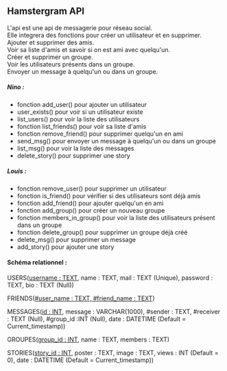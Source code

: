 ## Hamstergram API

L'api est une api de messagerie pour réseau social. <br>
Elle integrera des fonctions pour créer un utilisateur et en supprimer. <br>
Ajouter et supprimer des amis. <br>
Voir sa liste d'amis et savoir si on est ami avec quelqu'un. <br>
Créer et supprimer un groupe. <br>
Voir les utilisateurs présents dans un groupe. <br>
Envoyer un message à quelqu'un ou dans un groupe.


##### Nino : 
- fonction add_user() pour ajouter un utilisateur
- user_exists() pour voir si un utilisateur existe
- list_users() pour voir la liste des utilisateurs
- fonction list_friends() pour voir sa liste d'amis
- fonction remove_friend() pour supprimer quelqu'un en ami
- send_msg() pour envoyer un message à quelqu'un ou dans un groupe
- list_msg() pour voir la liste des messages 
- delete_story() pour supprimer une story


##### Louis :
- fonction remove_user() pour supprimer un utilisateur
- fonction is_friend() pour vérifier si des utilisateurs sont déjà amis
- fonction add_friend() pour ajouter quelqu'un en ami
- fonction add_group() pour créer un nouveau groupe
- fonction members_in_group() pour voir la liste des utilisateurs présent dans un groupe
- fonction delete_group() pour supprimer un groupe déjà créé
- delete_msg() pour supprimer un message 
- add_story() pour ajouter une story


#### Schéma relationnel :
USERS(<u>username : TEXT</u>, name : TEXT, mail : TEXT (Unique), password : TEXT, bio : TEXT (Null))

FRIENDS(<u>#user_name : TEXT, #friend_name : TEXT</u>)

MESSAGES(<u>id : INT</u>, message : VARCHAR(1000), #sender : TEXT, #receiver : TEXT (Null), #group_id :INT (Null), date : DATETIME (Default = Current_timestamp))

GROUPES(<u>group_id : INT</u>, name : TEXT, members : TEXT)

STORIES(<u>story_id : INT</u>, poster : TEXT, image : TEXT, views : INT (Default = 0), date : DATETIME (Default = Current_timestamp))
